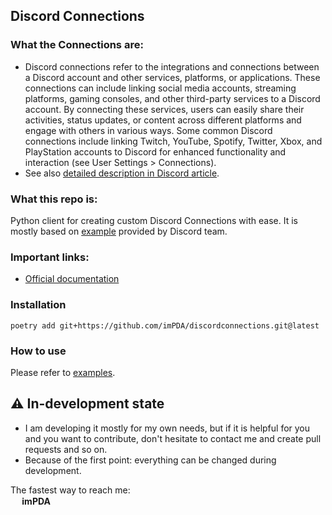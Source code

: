 ## Discord Connections

### What the Connections are:
 - Discord connections refer to the integrations and connections between a 
Discord account and other services, platforms, or applications. These connections 
can include linking social media accounts, streaming platforms, gaming consoles,
and other third-party services to a Discord account. By connecting these services, 
users can easily share their activities, status updates, or content across different 
platforms and engage with others in various ways. Some common Discord connections 
include linking Twitch, YouTube, Spotify, Twitter, Xbox, and PlayStation accounts 
to Discord for enhanced functionality and interaction (see User Settings > Connections).
- See also [detailed description in Discord article](https://support.discord.com/hc/en-us/articles/8063233404823-Connections-Linked-Roles-Community-Members).

### What this repo is:
Python client for creating custom Discord Сonnections with ease.
It is mostly based on [example](https://glitch.com/edit/#!/remix/linked-role-discord-bot) provided by Discord team. 

### Important links:
- [Official documentation](https://discord.com/developers/docs/tutorials/configuring-app-metadata-for-linked-roles)

### Installation
```shell
poetry add git+https://github.com/imPDA/discordconnections.git@latest
```

### How to use
Please refer to [examples](examples).

## ⚠️ In-development state
- I am developing it mostly for my own needs, but if it is helpful for you and you want to contribute, don't hesitate to contact me and create pull requests and so on.
- Because of the first point: everything can be changed during development.

The fastest way to reach me:
<br><img src="https://assets-global.website-files.com/6257adef93867e50d84d30e2/636e0a6a49cf127bf92de1e2_icon_clyde_blurple_RGB.png" width=15/><b> imPDA</b>